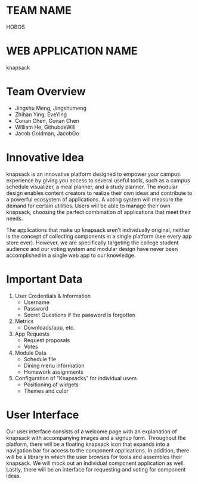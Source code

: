 # TEAM NAME
HOBOS
# WEB APPLICATION NAME
knapsack
# Team Overview

* Jingshu Meng, Jingshumeng
* Zhihan Ying, EveYing
* Conan Chen, Conan Chen
* William He, GithubdeWill 
* Jacob Goldman, JacobGo

# Innovative Idea

knapsack is an innovative platform designed to empower your campus experience by giving you access to several useful tools, such as a campus schedule visualizer, a meal planner, and a study planner. The modular design enables content creators to realize their own ideas and contribute to a powerful ecosystem of applications. A voting system will measure the demand for certain utilities. Users will be able to manage their own knapsack, choosing the perfect combination of applications that meet their needs. 

The applications that make up knapsack aren’t individually original, neither is the concept of collecting components in a single platform (see every app store ever). However, we are specifically targeting the college student audience and our voting system and modular design have never been accomplished in a single web app to our knowledge.

# Important Data

1. User Credentials & Information
	* Username
	* Password
	* Secret Questions if the password is forgotten
2. Metrics
	* Downloads/app, etc.
3. App Requests
	* Request proposals
	* Votes
4. Module Data
	* Schedule file
	* Dining menu information
	* Homework assignments
5. Configuration of  “Knapsacks” for individual users
	* Positioning of widgets
	* Themes and color

# User Interface

Our user interface consists of a welcome page with an explanation of knapsack with accompanying images and a signup form. Throughout the platform, there will be a floating knapsack icon that expands into a navigation bar for access to the component applications. In addition, there will be a library in which the user browses for tools and assembles their knapsack. We will mock out an individual component application as well. Lastly, there will be an interface for requesting and voting for component ideas.